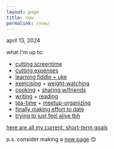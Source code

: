 ```yaml
---
layout: page
title: now
permalink: /now/
---
```


april 13, 2024

what I'm up to:

* [cutting screentime](/worried)
* [cutting expenses](/worried)
* [learning fiddle + uke](/musical)
* [exercising](/exercising) + [weight-watching](/losing-weight)
* [cooking](/cooking) + [sharing w/friends](/hosting)
* [writing](/writing) + [reading](/reading)
* [tea-time](/hosting) + [meetup-organizing](https://www.rationalitymeetups.org/about)
* [finally making effort to date](/single)
* [trying to just feel alive tbh](/worried)

[here are all my current, short-term goals](https://adamisfigurin.substack.com/p/before-im-33)

p.s. consider making a [now page](https://nownownow.com/about) 😊
